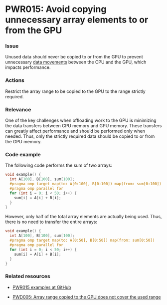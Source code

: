 # PWR015: Avoid copying unnecessary array elements to or from the GPU

### Issue

Unused data should never be copied to or from the GPU to prevent unnecessary
[data movements](/Glossary/Offloading.md) between the CPU and the GPU, which
impacts performance.

### Actions

Restrict the array range to be copied to the GPU to the range strictly required.

### Relevance

One of the key challenges when offloading work to the GPU is minimizing the data
transfers between CPU memory and GPU memory. These transfers can greatly affect
performance and should be performed only when needed. Thus, only the strictly
required data should be copied to or from the GPU memory.

### Code example

The following code performs the sum of two arrays:

```c
void example() {
  int A[100], B[100], sum[100];
  #pragma omp target map(to: A[0:100], B[0:100]) map(from: sum[0:100])
  #pragma omp parallel for
  for (int i = 0; i < 50; i++) {
    sum[i] = A[i] + B[i];
  }
}
```

However, only half of the total array elements are actually being used. Thus,
there is no need to transfer the entire arrays:

```c
void example() {
  int A[100], B[100], sum[100];
  #pragma omp target map(to: A[0:50], B[0:50]) map(from: sum[0:50])
  #pragma omp parallel for
  for (int i = 0; i < 50; i++) {
    sum[i] = A[i] + B[i];
  }
}
```

### Related resources

* [PWR015 examples at GitHub](/Checks/PWR015)

* [PWD005: Array range copied to the GPU does not cover the used range](/Checks/PWD005/README.md)
